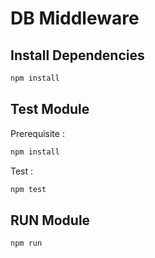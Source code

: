 # DB Middleware

## Install Dependencies 
```sh
npm install
````

## Test Module

Prerequisite : 
```sh
npm install
```

Test :
```sh
npm test
```

## RUN Module

```sh
npm run
```

